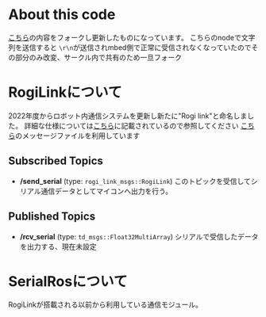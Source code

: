 # About this code
[こちら](https://github.com/moden3/serial_test)の内容をフォークし更新したものになっています。
こちらのnodeで文字列を送信すると `\r\n`が送信されmbed側で正常に受信されなくなっていたのでその部分のみ改変、サークル内で共有のため一旦フォーク

# RogiLinkについて
2022年度からロボット内通信システムを更新し新たに"Rogi link"と命名しました。
詳細な仕様については[こちら](https://kra.kibe.la/notes/4986)に記載されているので参照してください
[こちら](https://github.com/KeioRoboticsAssociation/rogi_link_msgs)のメッセージファイルを利用しています

## Subscribed Topics
- **/send_serial** (type: `rogi_link_msgs::RogiLink`)
このトピックを受信してシリアル通信データとしてマイコンへ出力を行う。


## Published Topics
- **/rcv_serial** (type: `td_msgs::Float32MultiArray`)
シリアルで受信したデータを出力する、現在未設定

# SerialRosについて
RogiLinkが搭載される以前から利用している通信モジュール。